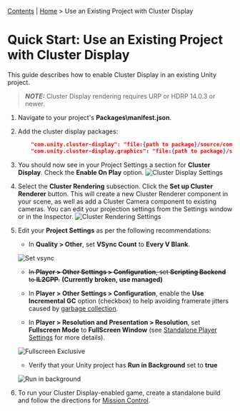 [Contents](TableOfContents.md) | [Home](index.md) > Use an Existing Project with Cluster Display

# Quick Start: Use an Existing Project with Cluster Display

This guide describes how to enable Cluster Display in an existing Unity project.

> **_NOTE:_** Cluster Display rendering requires URP or HDRP 14.0.3 or newer.

1. Navigate to your project's **Packages\manifest.json**.

2. Add the cluster display packages:

    ```json
        "com.unity.cluster-display": "file:{path to package}/source/com.unity.cluster-display",
        "com.unity.cluster-display.graphics": "file:{path to package}/source/com.unity.cluster-display.graphics"
    ```

3. You should now see in your Project Settings a section for **Cluster Display**. Check the **Enable On Play** option.
   ![Cluster Display Settings](images/cluster-settings.png)

4. Select the **Cluster Rendering** subsection. Click the **Set up Cluster Renderer** button. This will create a new Cluster Renderer component in your scene,
   as well as add a Cluster Camera component to existing cameras. You can edit your projection settings from the Settings window or in the Inspector.
   ![Cluster Rendering Settings](images/rendering-settings.png)

5. Edit your **Project Settings** as per the following recommendations:

    - In **Quality > Other**, set **VSync Count** to **Every V Blank**.

    ![Set vsync](images/vsync.png)

    - ~~In **Player > Other Settings > Configuration**, set **Scripting Backend** to **IL2CPP**.~~ **(Currently broken, use managed)**

    - In **Player > Other Settings > Configuration**, enable the **Use Incremental GC** option (checkbox) to help avoiding framerate jitters caused by [garbage collection](https://blogs.unity3d.com/2018/11/26/feature-preview-incremental-garbage-collection/).

    - In **Player > Resolution and Presentation > Resolution**, set **Fullscreen Mode** to **FullScreen Window** (see [Standalone Player Settings](https://docs.unity3d.com/Manual/class-PlayerSettingsStandalone.html) for more details).

    ![Fullscreen Exclusive](images/fullscreen-window.png)

    - Verify that your Unity project has **Run in Background** set to **true**

    ![Run in background](images/run-in-background.png)

6. To run your Cluster Display-enabled game, create a standalone build and follow the directions for [Mission Control](mission-control.md).
